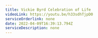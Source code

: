 ```yaml
---
title: Vickie Byrd Celebration of Life
videoLink: https://youtu.be/h33sdhTjpD0
serviceOrderlink: none
date: 2022-04-09T16:39:13.794Z
serviceDescription: none
---
```

